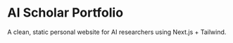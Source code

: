 # AI Scholar Portfolio

A clean, static personal website for AI researchers using Next.js + Tailwind.
